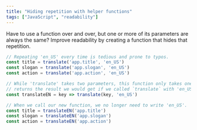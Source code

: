```yaml
---
title: "Hiding repetition with helper functions"
tags: ["JavaScript", "readability"]
---
```

Have to use a function over and over, but one or more of its parameters are always the same? Improve readability by creating a function that hides that repetition.

```js
// Repeating 'en_US' every time is tedious and prone to typos.
const title = translate('app.title', 'en_US')
const slogan = translate('app.slogan', 'en_US')
const action = translate('app.action', 'en_US')

// While 'translate' takes two parameters, this function only takes one. It
// returns the result we would get if we called `translate` with 'en_US'.
const translateEN = key => translate(key, 'en_US')

// When we call our new function, we no longer need to write 'en_US'.
const title = translateEN('app.title')
const slogan = translateEN('app.slogan')
const action = translateEN('app.action')
```
